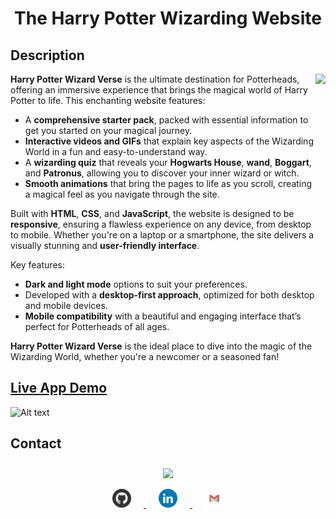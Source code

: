 <h1 align="center">The Harry Potter Wizarding Website</h1>

## Description

<img src="https://github.com/Akshatjalan/HarrypotterWebsite-akshat/blob/master/assets/img/fac.png" height="250px" align="right"/>

**Harry Potter Wizard Verse** is the ultimate destination for Potterheads, offering an immersive experience that brings the magical world of Harry Potter to life. This enchanting website features:

- A **comprehensive starter pack**, packed with essential information to get you started on your magical journey.
- **Interactive videos and GIFs** that explain key aspects of the Wizarding World in a fun and easy-to-understand way.
- A **wizarding quiz** that reveals your **Hogwarts House**, **wand**, **Boggart**, and **Patronus**, allowing you to discover your inner wizard or witch.
- **Smooth animations** that bring the pages to life as you scroll, creating a magical feel as you navigate through the site.

Built with **HTML**, **CSS**, and **JavaScript**, the website is designed to be **responsive**, ensuring a flawless experience on any device, from desktop to mobile. Whether you're on a laptop or a smartphone, the site delivers a visually stunning and **user-friendly interface**.

Key features:
- **Dark and light mode** options to suit your preferences.
- Developed with a **desktop-first approach**, optimized for both desktop and mobile devices.
- **Mobile compatibility** with a beautiful and engaging interface that’s perfect for Potterheads of all ages.

**Harry Potter Wizard Verse** is the ideal place to dive into the magic of the Wizarding World, whether you're a newcomer or a seasoned fan!


## [Live App Demo](https://akshatjalan.github.io/HarryPotter-akshat/)

![Alt text](https://github.com/Akshatjalan/HarrypotterWebsite-akshat/blob/master/assets/img/website.png?raw=true "Main Page")

## Contact

 <h3 align="center">
  <img src="https://github.com/Akshatjalan/HarrypotterWebsite-akshat/blob/master/assets/img/signature.png" height="100px" align="center"/>
</h3>
  <p align="center">

  <a href="https://github.com/Akshatjalan">
    <img src="https://github.com/Akshatjalan/akshat/blob/master/Color/Github.svg" width="30" height="30" hspace="20">
  </a>

  <a href="https://www.linkedin.com/in/akshat-jalan/">
    <img src="https://github.com/Akshatjalan/akshat/blob/master/Color/LinkedIN.svg" width="30" height="30" hspace="20">
  </a>

  <a href="mailto:jalanakshat2@gmail.com">
    <img src="https://github.com/Akshatjalan/akshat/blob/master/Color/Gmail.svg"  width="30" height="30" hspace="20">
  </a>

</p>
